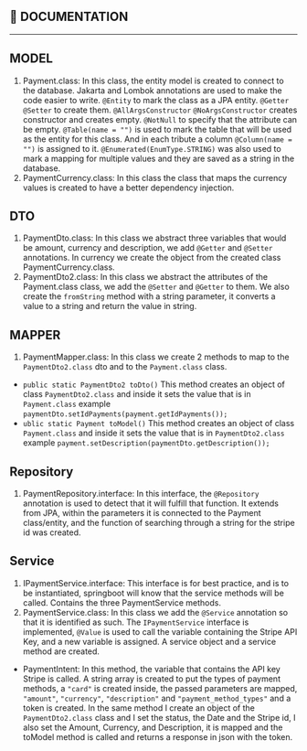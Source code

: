 ## 📄 DOCUMENTATION

<hr/> 

## MODEL
1. Payment.class: In this class, the entity model is created to connect to the database. 
Jakarta and Lombok annotations are used to make the code easier to write. 
``@Entity`` to mark the class as a JPA entity. ``@Getter`` ``@Setter`` to create them. 
``@AllArgsConstructor`` ``@NoArgsConstructor`` creates constructor and creates empty. 
``@NotNull`` to specify that the attribute can be empty. ``@Table(name = "")`` is used to mark the table that will be used as the entity for this class. 
And in each tribute a column ``@Column(name = "")`` is assigned to it. ``@Enumerated(EnumType.STRING)`` 
was also used to mark a mapping for multiple values ​​and they are saved as a string in the database.
2. PaymentCurrency.class: In this class the class that maps the currency values is created to have a better dependency injection.

## DTO
1. PaymentDto.class: In this class we abstract three variables that would be amount, currency and description, we add ``@Getter`` and ``@Setter`` annotations. In currency we create the object from the created class PaymentCurrency.class.
2. PaymentDto2.class: In this class we abstract the attributes of the Payment.class class, we add the ``@Setter`` and ``@Getter`` to them. We also create the ``fromString`` method with a string parameter, it converts a value to a string and return the value in string.

## MAPPER
1. PaymentMapper.class: In this class we create 2 methods to map to the ``PaymentDto2.class`` dto and to the ``Payment.class`` class.
 - ``public static PaymentDto2 toDto()`` This method creates an object of class ``PaymentDto2.class`` and inside it sets the value that is in ``Payment.class`` example
  ``paymentDto.setIdPayments(payment.getIdPayments());``
 - ``ublic static Payment toModel()`` This method creates an object of class ``Payment.class`` and inside it sets the value that is in ``PaymentDto2.class`` example
 ``payment.setDescription(paymentDto.getDescription());``
 
 ## Repository
 1. PaymentRepository.interface: In this interface, the ``@Repository`` annotation is used to detect that it will fulfill that function. It extends from JPA, within the parameters it is connected to the Payment class/entity, and the function of searching through a string for the stripe id was created.

## Service
1. IPaymentService.interface: This interface is for best practice, and is to be instantiated, springboot will know that the service methods will be called. Contains the three PaymentService methods.
2. PaymentService.class: In this class we add the ``@Service`` annotation so that it is identified as such. The ``IPaymentService`` interface is implemented, 
``@Value`` is used to call the variable containing the Stripe API Key, and a new variable is assigned. A service object and a service method are created.
 - PaymentIntent: In this method, the variable that contains the API key Stripe is called. A string array is created to put the types of payment methods, a ``"card"`` is created inside, the passed parameters are mapped, ``"amount"``, ``"currency"``, ``"description"`` and ``"payment_method_types"`` and a token is created. In the same method I create an object of the ``PaymentDto2.class`` class and I set the status, the Date and the Stripe id, I also set the Amount, Currency, and Description, it is mapped and the toModel method is called and returns a response in json with the token.
